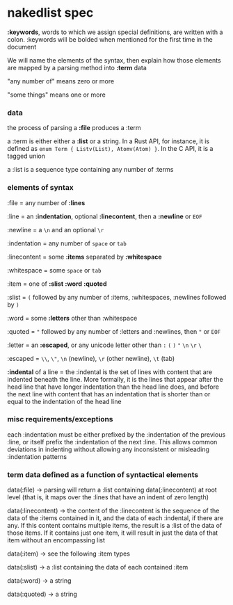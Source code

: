 # nakedlist spec

**:keywords**, words to which we assign special definitions, are written with a colon. :keywords will be bolded when mentioned for the first time in the document

We will name the elements of the syntax, then explain how those elements are mapped by a parsing method into **:term** data

"any number of" means zero or more

"some things" means one or more



### data

the process of parsing a **:file** produces a :term

a :term is either either a **:list** or a string. In a Rust API, for instance, it is defined as `enum Term { Listv(List), Atomv(Atom) }`. In the C API, it is a tagged union

a :list is a sequence type containing any number of :terms





### elements of syntax

:file = any number of **:lines**

:line = an **:indentation**, optional **:linecontent**, then a **:newline** or `EOF`

:newline = a `\n` and an optional `\r`

:indentation = any number of `space` or `tab`

:linecontent = some **:items** separated by **:whitespace**

:whitespace = some `space` or `tab`

:item = one of **:slist** **:word** **:quoted**



:slist = `(` followed by any number of :items, :whitespaces, :newlines followed by `)`

:word = some **:letters** other than :whitespace

:quoted = `"` followed by any number of :letters and :newlines, then `"` or `EOF`

:letter = an **:escaped**, or any unicode letter other than `:` `(` `)` `"` `\n` `\r` `\`

:escaped = `\\`, `\"`, `\n` (newline), `\r` (other newline), `\t` (tab)

**:indental** of a line = the :indental is the set of lines with content that are indented beneath the line. More formally, it is the lines that appear after the head line that have longer indentation than the head line does, and before the next line with content that has an indentation that is shorter than or equal to the indentation of the head line


### misc requirements/exceptions

each :indentation must be either prefixed by the :indentation of the previous :line, or itself prefix the :indentation of the next :line. This allows common deviations in indenting without allowing any inconsistent or misleading :indentation patterns



### term data defined as a function of syntactical elements

data(:file) → parsing will return a :list containing data(:linecontent) at root level (that is, it maps over the :lines that have an indent of zero length)

data(:linecontent) → the content of the :linecontent is the sequence of the data of the :items contained in it, and the data of each :indental, if there are any. If this content contains multiple items, the result is a :list of the data of those items. If it contains just one item, it will result in just the data of that item without an encompassing list

data(:item) → see the following :item types

data(:slist) → a :list containing the data of each contained :item

data(:word) → a string

data(:quoted) → a string
